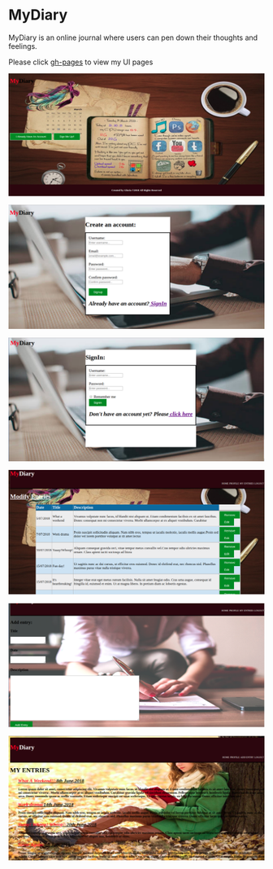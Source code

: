# MyDiary
MyDiary is an online journal where users can pen down their thoughts and feelings.


Please click [gh-pages](https://gloriaodipo.github.io/MyDiary/) to view my UI pages


![home page screenshot](home.png)


![Sign up page](signup.png)


![Login page screenshot](login.png)


![Modify entry page](modify.png)


![addentry page screenshot](addentry.png)


![view page](view.png)
